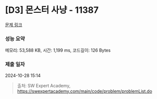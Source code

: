 # [D3] 몬스터 사냥 - 11387 

[문제 링크](https://swexpertacademy.com/main/code/problem/problemDetail.do?contestProbId=AXb6LR76vCcDFARR) 

### 성능 요약

메모리: 53,588 KB, 시간: 1,199 ms, 코드길이: 126 Bytes

### 제출 일자

2024-10-28 15:14



> 출처: SW Expert Academy, https://swexpertacademy.com/main/code/problem/problemList.do